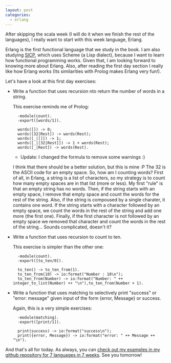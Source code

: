 ```yaml
---
layout: post
categories:
  - erlang
---
```

After skipping the scala week (I will do it when we finish the rest of the languages), I really want to start with this week language, Erlang.

Erlang is the first functional language that we study in the book. I am also studying [SICP](http://plagelao.github.com/SICP/), which uses Scheme (a Lisp dialect), because I want to learn how functional programming works. Given that, I am looking forward to knowing more about Erlang. Also, after reading the first day section I really like how Erlang works (Its similarities with Prolog makes Erlang very fun!).

Let's have a look at this first day exercises:

- Write a function that uses recursion nto return the number of words in a string.

  This exercise reminds me of Prolog:

        -module(count).
        -export([words/1]).

        words([]) -> 0;
        words([32|Rest]) -> words(Rest);
        words([_|[]]) -> 1;
        words([_|[32|Rest]]) -> 1 + words(Rest);
        words([_|Rest]) -> words(Rest).

  * Update: I changed the formula to remove some warnings :)

  I think that there should be a better solution, but this is mine :P The 32 is the ASCII code for an empty space. So, how am I counting words? First of all, in Erlang, a string is a list of characters, so my strategy is to count how many empty spaces are in that list (more or less). My first "rule" is that an empty string has no words. Then, if the string starts with an empty space, I remove that empty space and count the words for the rest of the string. Also, if the string is compoused by a single charater, it contains one word. If the string starts with a character followed by an empty space, we count the words in the rest of the string and add one more (the first one). Finally, if the first character is not followed by an empty space we removed that character and count the words in the rest of the string... Sounds complicated, doesn't it?

- Write a function that uses recursion to count to ten.

  This exercise is simpler than the other one:

        -module(count).
        -export([to_ten/0]).

        to_ten() -> to_ten_from(1).
        to_ten_from(10) -> io:format("Number : 10\n");
        to_ten_from(Number) -> io:format("Number: " ++ integer_to_list(Number) ++ "\n"),to_ten_from(Number + 1).

- Write a function that uses matching to selectively print "success" or "error: message" given input of the form {error, Message} or success.

  Again, this is a very simple exercises:

        -module(matching).
        -export([print/1]).

        print(success) -> io:format("success\n");
        print({error, Message}) -> io:format("error: " ++ Message ++ "\n").


And that's all for today. As always, you can [check out my examples in my github repository for 7 languages in 7 weeks](https://github.com/plagelao/7languages7weeks/tree/master/erlang/day-1). See you tomorrow!

